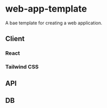 # web-app-template
A bae template for creating a web application.

## Client

### React
### Tailwind CSS

## API

## DB
